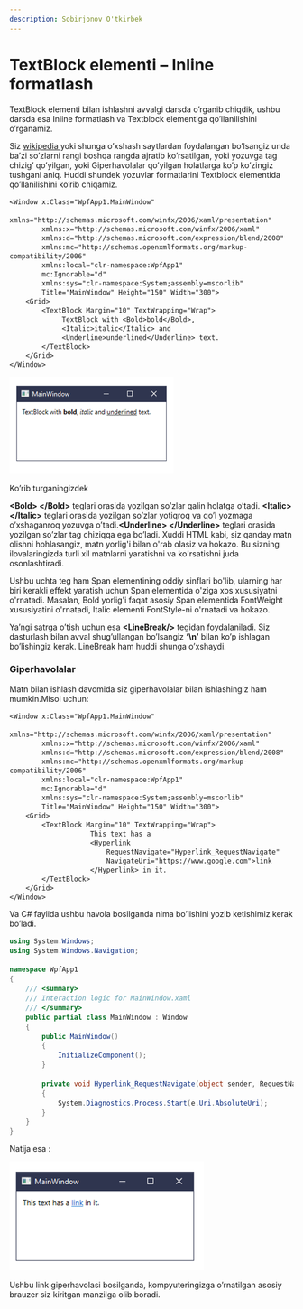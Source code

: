 ```yaml
---
description: Sobirjonov O'tkirbek
---
```


# TextBlock elementi – Inline formatlash

TextBlock elementi bilan ishlashni avvalgi darsda o’rganib chiqdik, ushbu darsda esa Inline formatlash va Textblock elementiga qo’llanilishini o’rganamiz.

Siz [wikipedia ](https://www.wikipedia.org)yoki shunga o’xshash saytlardan foydalangan bo’lsangiz unda ba’zi so’zlarni rangi boshqa rangda ajratib ko’rsatilgan, yoki yozuvga tag chizig’ qo’yilgan, yoki Giperhavolalar qo’yilgan holatlarga ko’p ko’zingiz tushgani aniq. Huddi shundek yozuvlar formatlarini Textblock elementida qo’llanilishini ko’rib chiqamiz.

```aspnet
<Window x:Class="WpfApp1.MainWindow"
        xmlns="http://schemas.microsoft.com/winfx/2006/xaml/presentation"
        xmlns:x="http://schemas.microsoft.com/winfx/2006/xaml"
        xmlns:d="http://schemas.microsoft.com/expression/blend/2008"
        xmlns:mc="http://schemas.openxmlformats.org/markup-compatibility/2006"
        xmlns:local="clr-namespace:WpfApp1"
        mc:Ignorable="d"
        xmlns:sys="clr-namespace:System;assembly=mscorlib"
        Title="MainWindow" Height="150" Width="300">
    <Grid>
        <TextBlock Margin="10" TextWrapping="Wrap">
             TextBlock with <Bold>bold</Bold>, 
             <Italic>italic</Italic> and 
             <Underline>underlined</Underline> text.
        </TextBlock>
    </Grid>
</Window>

```

![](<../../../../.gitbook/assets/image (94).png>)

Ko’rib turganingizdek

**\<Bold> \</Bold>**  teglari orasida yozilgan so’zlar qalin holatga o’tadi.                                                                           **\<Italic> \</Italic>**  teglari orasida yozilgan so’zlar yotiqroq va qo’l yozmaga o’xshaganroq yozuvga  o’tadi.**\<Underline> \</Underline>**  teglari orasida yozilgan so’zlar tag chiziqqa ega bo’ladi. Xuddi HTML kabi, siz qanday matn olishni hohlasangiz, matn yorlig'i bilan o'rab olasiz va hokazo.  Bu sizning ilovalaringizda turli xil matnlarni yaratishni va ko'rsatishni juda osonlashtiradi.


Ushbu uchta teg ham Span elementining oddiy sinflari bo'lib, ularning har biri kerakli effekt yaratish uchun Span elementida o'ziga xos xususiyatni o'rnatadi. Masalan, Bold yorlig'i faqat asosiy Span elementida FontWeight xususiyatini o'rnatadi, Italic elementi FontStyle-ni o'rnatadi va hokazo.

Ya’ngi satrga o’tish uchun esa  **\<LineBreak/>**  tegidan foydalaniladi. Siz dasturlash bilan avval shug’ullangan bo’lsangiz **‘\n’** bilan ko’p ishlagan bo’lishingiz kerak. LineBreak ham huddi shunga o’xshaydi.

### Giperhavolalar

Matn bilan ishlash davomida siz giperhavolalar bilan ishlashingiz ham mumkin.Misol uchun:

```aspnet
<Window x:Class="WpfApp1.MainWindow"
        xmlns="http://schemas.microsoft.com/winfx/2006/xaml/presentation"
        xmlns:x="http://schemas.microsoft.com/winfx/2006/xaml"
        xmlns:d="http://schemas.microsoft.com/expression/blend/2008"
        xmlns:mc="http://schemas.openxmlformats.org/markup-compatibility/2006"
        xmlns:local="clr-namespace:WpfApp1"
        mc:Ignorable="d"
        xmlns:sys="clr-namespace:System;assembly=mscorlib"
        Title="MainWindow" Height="150" Width="300">
    <Grid>
        <TextBlock Margin="10" TextWrapping="Wrap">
			        This text has a 
			        <Hyperlink 
			            RequestNavigate="Hyperlink_RequestNavigate" 
			            NavigateUri="https://www.google.com">link
			        </Hyperlink> in it.
        </TextBlock>
    </Grid>
</Window>

```

Va C# faylida ushbu havola bosilganda nima bo’lishini yozib ketishimiz kerak bo’ladi.

```csharp
using System.Windows;
using System.Windows.Navigation;

namespace WpfApp1
{
    /// <summary>
    /// Interaction logic for MainWindow.xaml
    /// </summary>
    public partial class MainWindow : Window
    {
        public MainWindow()
        {
            InitializeComponent();
        }

        private void Hyperlink_RequestNavigate(object sender, RequestNavigateEventArgs e)
        {
            System.Diagnostics.Process.Start(e.Uri.AbsoluteUri);
        }
    }
}

```

Natija esa :

![](<../../../../.gitbook/assets/image (89).png>)

Ushbu link giperhavolasi bosilganda, kompyuteringizga o’rnatilgan asosiy brauzer siz kiritgan manzilga olib boradi.

